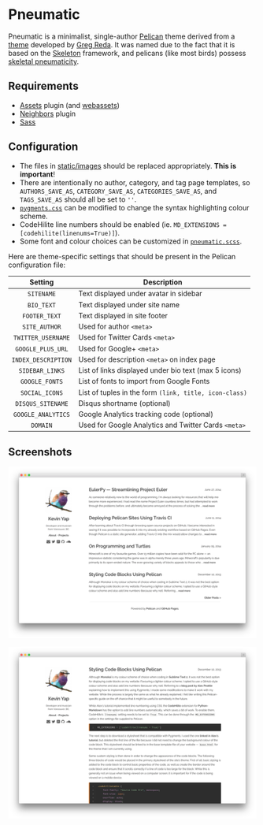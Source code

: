 # Pneumatic

Pneumatic is a minimalist, single-author [Pelican](http://getpelican.com) theme derived from a [theme](https://github.com/gjreda/gregreda.com/tree/master/theme/simply) developed by [Greg Reda](http://www.gregreda.com). It was named due to the fact that it is based on the [Skeleton](http://www.getskeleton.com) framework, and pelicans (like most birds) possess [skeletal pneumaticity](http://en.wikipedia.org/wiki/Skeletal_pneumaticity).

## Requirements

- [Assets](https://github.com/getpelican/pelican-plugins/tree/master/assets) plugin (and [webassets](https://github.com/miracle2k/webassets))
- [Neighbors](https://github.com/getpelican/pelican-plugins/tree/master/neighbors) plugin
- [Sass](http://sass-lang.com)

## Configuration

- The files in [static/images](static/images) should be replaced appropriately. **This is important**!
- There are intentionally no author, category, and tag page templates, so `AUTHORS_SAVE_AS`, `CATEGORY_SAVE_AS`, `CATEGORIES_SAVE_AS`, and `TAGS_SAVE_AS` should all be set to `''`.
- [`pygments.css`](static/pygments.css) can be modified to change the syntax highlighting colour scheme.
- CodeHilite line numbers should be enabled (ie. `MD_EXTENSIONS = [codehilite(linenums=True)]`).
- Some font and colour choices can be customized in [`pneumatic.scss`](static/pneumatic.scss).

Here are theme-specific settings that should be present in the Pelican configuration file:

|  Setting            | Description                                            |
|:-------------------:|--------------------------------------------------------|
| `SITENAME`          | Text displayed under avatar in sidebar                 |
| `BIO_TEXT`          | Text displayed under site name                         |
| `FOOTER_TEXT`       | Text displayed in site footer                          |
| `SITE_AUTHOR`       | Used for author `<meta>`                               |
| `TWITTER_USERNAME`  | Used for Twitter Cards `<meta>`                        |
| `GOOGLE_PLUS_URL`   | Used for Google+ `<meta>`                              |
| `INDEX_DESCRIPTION` | Used for description `<meta>` on index page            |
| `SIDEBAR_LINKS`     | List of links displayed under bio text (max 5 icons)   |
| `GOOGLE_FONTS`      | List of fonts to import from Google Fonts              |
| `SOCIAL_ICONS`      | List of tuples in the form `(link, title, icon-class)` |
| `DISQUS_SITENAME`   | Disqus shortname (optional)                            |
| `GOOGLE_ANALYTICS`  | Google Analytics tracking code (optional)              |
| `DOMAIN`            | Used for Google Analytics and Twitter Cards `<meta>`   |


## Screenshots

![Index Page](screenshots/index.png?raw=true)

![Article](screenshots/article.png?raw=true)
